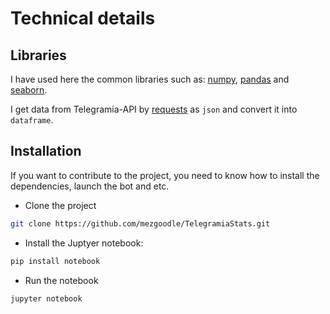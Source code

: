 # Technical details

## Libraries

I have used here the common libraries such as: [numpy](https://numpy.org/), [pandas](https://pandas.pydata.org/)
and [seaborn](https://seaborn.pydata.org/).

I get data from Telegramia-API by [requests]() as `json` and convert it into `dataframe`.

## Installation

If you want to contribute to the project, you need to know how to install the dependencies, launch the bot and etc.

- Clone the project

```bash
git clone https://github.com/mezgoodle/TelegramiaStats.git
```

- Install the Juptyer notebook:

```bash
pip install notebook
```

- Run the notebook

```bash
jupyter notebook
```
